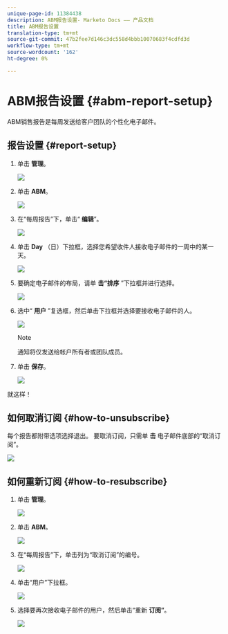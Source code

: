 ```yaml
---
unique-page-id: 11384438
description: ABM报告设置- Marketo Docs —— 产品文档
title: ABM报告设置
translation-type: tm+mt
source-git-commit: 47b2fee7d146c3dc558d4bbb10070683f4cdfd3d
workflow-type: tm+mt
source-wordcount: '162'
ht-degree: 0%

---
```



# ABM报告设置 {#abm-report-setup}

ABM销售报告是每周发送给客户团队的个性化电子邮件。

## 报告设置 {#report-setup}

1. 单击 **管理**。

   ![](assets/one-3.png)

1. 单击 **ABM**。

   ![](assets/two-2.png)

1. 在“每周报告”下，单击“ **编辑**”。

   ![](assets/three-3.png)

1. 单击 **Day** （日）下拉框，选择您希望收件人接收电子邮件的一周中的某一天。

   ![](assets/four-4.png)

1. 要确定电子邮件的布局，请单 **击“排序** ”下拉框并进行选择。

   ![](assets/five-3.png)

1. 选中“ **用户** ”复选框，然后单击下拉框并选择要接收电子邮件的人。

   ![](assets/six-2.png)

   >[!NOTE]
   >
   >通知将仅发送给帐户所有者或团队成员。

1. 单击 **保存**。

   ![](assets/seven-2.png)

就这样！

## 如何取消订阅 {#how-to-unsubscribe}

每个报告都附带选项选择退出。 要取消订阅，只需单 **击** 电子邮件底部的“取消订阅”。

![](assets/eight-1.png)

## 如何重新订阅 {#how-to-resubscribe}

1. 单击 **管理**。

   ![](assets/one-3.png)

1. 单击 **ABM**。

   ![](assets/two-2.png)

1. 在“每周报告”下，单击列为“取消订阅”的编号。

   ![](assets/nine.png)

1. 单击“用户”下拉框。

   ![](assets/ten.png)

1. 选择要再次接收电子邮件的用户，然后单击“重新 **订阅”**。

   ![](assets/eleven.png)

